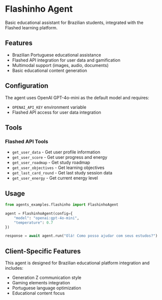 # Flashinho Agent

Basic educational assistant for Brazilian students, integrated with the Flashed learning platform.

## Features

- Brazilian Portuguese educational assistance
- Flashed API integration for user data and gamification
- Multimodal support (images, audio, documents)
- Basic educational content generation

## Configuration

The agent uses OpenAI GPT-4o-mini as the default model and requires:

- `OPENAI_API_KEY` environment variable
- Flashed API access for user data integration

## Tools

### Flashed API Tools
- `get_user_data` - Get user profile information
- `get_user_score` - Get user progress and energy
- `get_user_roadmap` - Get study roadmap
- `get_user_objectives` - Get learning objectives
- `get_last_card_round` - Get last study session data
- `get_user_energy` - Get current energy level

## Usage

```python
from agents_examples.flashinho import FlashinhoAgent

agent = FlashinhoAgent(config={
    "model": "openai:gpt-4o-mini",
    "temperature": 0.7
})

response = await agent.run("Olá! Como posso ajudar com seus estudos?")
```

## Client-Specific Features

This agent is designed for Brazilian educational platform integration and includes:

- Generation Z communication style
- Gaming elements integration
- Portuguese language optimization
- Educational content focus